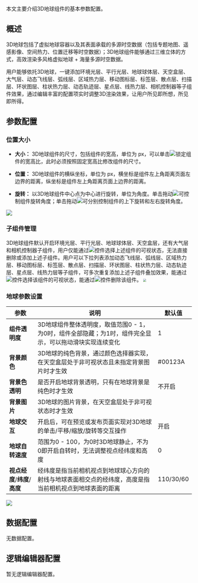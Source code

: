 本文主要介绍3D地球组件的基本参数配置。

## 概述
3D地球包括了虚拟地球容器以及其表面承载的多源时空数据（包括专题地图、遥感影像、空间热力、位置迁移等时空数据）；3D地球组件能够通过三维立体的方式，高效渲染多风格虚拟地球 + 海量多源时空数据。

用户能够依托3D地球，一键添加环境光层、平行光层、地球球体层、天空盒层、大气层、动态飞线层、弧线层、区域热力层、移动图标层、标签层、散点层、扫描层、环状图层、柱状热力层、动态轨迹层、星点层、线热力层、相机控制器等子组件效果，通过编辑丰富的配置项实时调整3D渲染效果，让用户所见即所想，所见即所得。

## 参数配置
### 位置大小
- **大小：** 3D地球组件的尺寸，包括组件的宽高，单位为 px，可以单击![](https://qcloudimg.tencent-cloud.cn/raw/14cfc795c5e4cd68e6ea34d30b3ca65d.png)锁定组件的宽高比，此时必须按照固定宽高比修改组件的尺寸。

- **位置：** 3D地球组件的横纵坐标，单位为 px，横坐标是组件左上角距离页面左边界的距离，纵坐标是组件左上角距离页面上边界的距离。

- **旋转：** 以3D地球组件中心点为中心进行旋转，单位为角度。单击拖动![](https://qcloudimg.tencent-cloud.cn/raw/98f69c15dbaa4133b0db8090e8332322.png)可控制组件旋转角度；单击拖动![](https://qcloudimg.tencent-cloud.cn/raw/a381c38863e98d18e46033e76e380251.png)可分别控制组件的上下旋转和左右旋转角度。

![](https://qcloudimg.tencent-cloud.cn/raw/ca983aa778163c4fa89043c464ab52d2.png)

### 子组件管理
3D地球组件默认开启环境光层、平行光层、地球球体层、天空盒层，还有大气层和相机控制器子组件，用户仅能通过![](https://qcloudimg.tencent-cloud.cn/raw/ada6d2cce0a7f363f20613b4c6a83f6b.png)控件选择上述组件的可视状态，无法直接删除或添加上述子组件。用户可以下拉列表添加动态飞线层、弧线层、区域热力层、移动图标层、标签层、散点层、扫描层、环状图层、柱状热力层、动态轨迹层、星点层、线热力层等子组件，可多次重复添加上述子组件叠加效果，能通过![](https://qcloudimg.tencent-cloud.cn/raw/ada6d2cce0a7f363f20613b4c6a83f6b.png)控件选择该组件的可视状态，能通过![](https://qcloudimg.tencent-cloud.cn/raw/94a0e25b3580187a00af528b65f63236.png)控件删除该组件。
<img src="https://qcloudimg.tencent-cloud.cn/raw/12f47f39833b692a34d4d9f6cc7b04f2.png"  style="zoom:50%;">


### 地球参数设置
| 参数 | 说明 | 默认值 |
| --- | --- | --- |
| **组件透明度** | 3D地球组件整体透明度，取值范围0 - 1，为0时，组件全部隐藏；为1时，组件完全显示，可以拖动滑块实现连续变化 | 1 |
| **背景颜色** | 3D地球的纯色背景，通过颜色选择器实现，在天空盒层处于非可视状态且未指定背景图片时才生效 | #00123A |
| **背景色透明** | 是否开启地球背景透明，只有在地球背景是纯色时才生效 | 不开启 |
| **背景图片** | 3D地球的图片背景，在天空盒层处于非可视状态时才生效 ||
| **地球交互** | 开启后，可在预览或发布页面实现对3D地球的单击/平移/缩放/旋转等交互操作 | 开启 |
| **地球自转速度** | 范围为0 - 100，为0时3D地球静止，不为0即开启自转时，无法调整视点经纬度和高度 | 0 |
| **视点经度**/**纬度**/**高度** | 经纬度是指当前相机视点到地球球心方向的射线与地球表面相交点的经纬度，高度是指当前相机视点到地球表面的距离 | 110/30/60 |

![](https://qcloudimg.tencent-cloud.cn/raw/fbba088a52d8ac6fd8ac0890f2ad2f0a.png)

## 数据配置
无数据配置。

## 逻辑编辑器配置
暂无逻辑编辑器配置。
